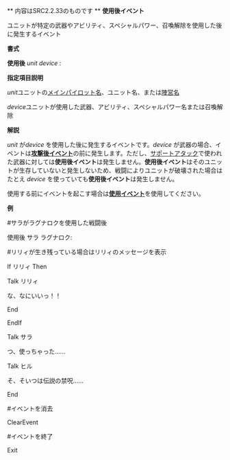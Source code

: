 ** 内容はSRC2.2.33のものです **
**使用後イベント**

ユニットが特定の武器やアビリティ、スペシャルパワー、召喚解除を使用した後に発生するイベント

**書式**

**使用後** *unit device* :

**指定項目説明**

*unit*ユニットの[メインパイロット名](メインパイロット名.md)、ユニット名、または[陣営名](陣営名.md)

*device*ユニットが使用した武器、アビリティ、スペシャルパワー名または召喚解除

**解説**

*unit* が*device* を使用した後に発生するイベントです。*device* が武器の場合、イベントは[**攻撃後イベント**](攻撃後イベント.md)の前に発生します。ただし、[サポートアタック](サポートアタック.md)で使われた武器に対しては**使用後イベント**は発生しません。**使用後イベント**はそのユニットが生存していないと発生しないため、戦闘によりユニットが破壊された場合はたとえ *device* を使っていても**使用後イベント**は発生しません。

使用する前にイベントを起こす場合は[**使用イベント**](使用イベント.md)を使用してください。

**例**

#サラがラグナロクを使用した戦闘後

使用後 サラ ラグナロク:

#リリィが生き残っている場合はリリィのメッセージを表示

If リリィ Then

Talk リリィ

な、なにいいっ！！

End

EndIf

Talk サラ

つ、使っちゃった……

Talk ヒル

そ、そいつは伝説の禁呪……

End

#イベントを消去

ClearEvent

#イベントを終了

Exit
